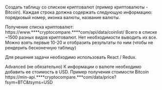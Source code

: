 Создать таблицу со списком криптовалют (пример криптовалюты - Bitcoin). Каждая строка должна содержать следующую информацию: порядковый номер, иконка валюты, название валюты.

Получение списка криптовалют: https://www.****cryptocompare.****com/api/data/coinlist/
Всего в списке ~1500 разных видов криптовалют. Нет необходимости выводить их все. Можно взять первые 10-20 и отобразить результаты по ним (чтобы не рендерить бесконечную таблицу)

Для решения задачи необходимо использовать React / Redux.

Advanced (не обязательно)
К информации о валюте необходимо добавить ее стоимость в USD.
Пример получения стоимости Bitcoin https://min-api.****cryptocompare.***com/data/price?fsym=BTC&tsyms=USD

